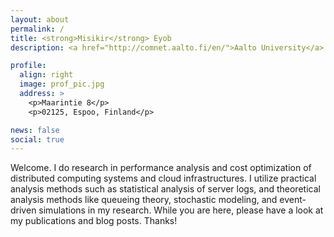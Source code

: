 ```yaml
---
layout: about
permalink: /
title: <strong>Misikir</strong> Eyob
description: <a href="http://comnet.aalto.fi/en/">Aalto University</a> 

profile:
  align: right
  image: prof_pic.jpg
  address: >
    <p>Maarintie 8</p>
    <p>02125, Espoo, Finland</p>

news: false
social: true
---
```


Welcome. I do research in performance analysis and cost optimization of distributed computing 
systems and cloud infrastructures. I utilize practical analysis methods such as 
statistical analysis of server logs, and theoretical analysis methods like queueing theory, stochastic modeling,
and event-driven simulations in my research. While you are here, please have a 
look at my publications and blog posts. Thanks!
